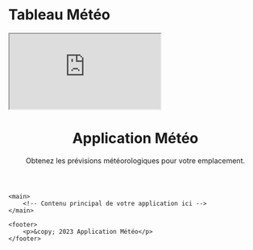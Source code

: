 <!DOCTYPE html>
<html>
<head>
    <title>Tableau Météo</title>
</head>
<body>
    <h1>Tableau Météo</h1>
    <iframe src="https://raw.githubusercontent.com/RomeoBex/Application-_meteo-/master/tableau.html"></iframe>
</body>
</html>

<head>
    <link rel="stylesheet" type="text/css" href="background.css">
</head>

<html lang="en">
<head>
    <meta charset="UTF-8">
    <meta name="viewport" content="width=device-width, initial-scale=1.0">
    <link rel="stylesheet" href="styles.css">
    <title>Application Météo</title>
</head>
<body>
    <header>
        <h1>Application Météo</h1>
        <p>Obtenez les prévisions météorologiques pour votre emplacement.</p>
    </header>

    <main>
        <!-- Contenu principal de votre application ici -->
    </main>

    <footer>
        <p>&copy; 2023 Application Météo</p>
    </footer>
</body>
</html>

